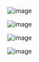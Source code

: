 ![image](https://user-images.githubusercontent.com/60442877/188725129-0e1acc8e-91c1-4459-93a9-43c9ea2477a9.png)

![image](https://user-images.githubusercontent.com/60442877/188725266-d3fb4264-32d0-469f-b28a-ca03680e7953.png)

![image](https://user-images.githubusercontent.com/60442877/188725313-6a883458-5432-4f7e-b8f6-60ee2c1fe3c0.png)

![image](https://user-images.githubusercontent.com/60442877/188725391-b4fc8949-f69e-4be8-95ab-64a223241e65.png)

